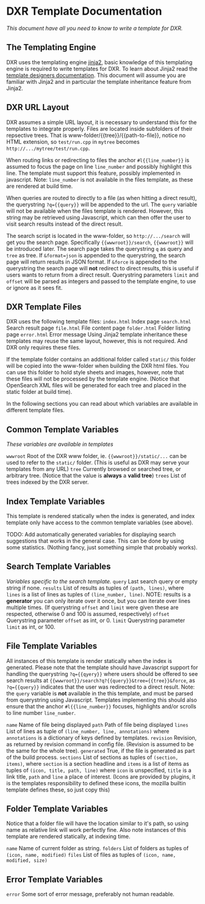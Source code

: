 DXR Template Documentation
==========================
_This document have all you need to know to write a template for DXR._


The Templating Engine
---------------------
DXR uses the templating engine [jinja2](http://jinja.pocoo.org), basic knowledge
of this templating engine is required to write templates for DXR.
To learn about Jinja2 read the [template designers documentation](jinja.pocoo.org/docs/templates/).
This document will assume you are familiar with Jinja2 and in particular the 
template inheritance feature from Jinja2.

DXR URL Layout
--------------
DXR assumes a simple URL layout, it is necessary to understand this for the
templates to integrate properly. Files are located inside subfolders of their
repsective trees. That is www-folder/{{tree}}/{{path-to-file}}, notice no HTML
extension, so `test/run.cpp` in `mytree` becomes `http://.../mytree/test/run.cpp`.

When routing links or redirecting to files the anchor `#l{{line_number}}` is
assumed to focus the page on line `line_number` and possibly highlight this line.
The template must support this feature, possibly implemented in javascript.
Note: `line_number` is not available in the files template, as these are
rendered at build time.

When queries are routed to directly to a file (as when hitting a direct result),
the querystring `?q={{query}}` will be appended to the url. The `query` variable
will not be available when the files template is rendered. However, this string
may be retrieved using Javascript, which can then offer the user to visit search
results instead of the direct result.

The search script is located in the www-folder, so `http://.../search` will get
you the search page. Specifically `{{wwwroot}}/search`, `{{wwwroot}}` will be
introduced later. The search page takes the querystring `q` as query and `tree`
as tree. If `&format=json` is appended to the querystring, the search page will
return results in JSON format. If `&force` is appended to the querystring the
search page will **not** redirect to direct results, this is useful if users
wants to return from a direct result.
Querystring parameters `limit` and `offset` will be parsed as integers and
passed to the template engine, to use or ignore as it sees fit.


DXR Template Files
------------------
DXR uses the following template files:
  `index.html`        Index page
  `search.html`       Search result page
  `file.html`         File content page
  `folder.html`       Folder listing page
  `error.html`        Error message
Using Jinja2 template inheritance these templates may reuse the same layout,
however, this is not required. And DXR only requires these files.

If the template folder contains an additional folder called `static/` this
folder will be copied into the www-folder when building the DXR html files.
You can use this folder to hold style sheets and images, however, note that
these files will not be processed by the template engine.
(Notice that OpenSearch XML files will be generated for each tree and placed in
 the static folder at build time).

In the following sections you can read about which variables are available in
different template files.


Common Template Variables
-------------------------
_These variables are available in templates_

  `wwwroot`         Root of the DXR www folder, ie. `{{wwwroot}}/static/...`
                    can be used to refer to the `static/` folder.
                    (This is useful as DXR may serve your templates from any URL)
  `tree`            Currently browsed or searched tree, or arbitrary tree.
                    (Notice that the value is **always** a **valid tree**)
  `trees`           List of trees indexed by the DXR server.


Index Template Variables
------------------------
This template is rendered statically when the index is generated, and index template
only have access to the common template variables (see above).

TODO: Add automatically generated variables for displaying search suggestions that
      works in the general case. This can be done by using some statistics.
      (Nothing fancy, just something simple that probably works).


Search Template Variables
-------------------------
_Variables specific to the search template._
  `query`           Last search query or empty string if none.
  `results`         List of results as tuples of `(path, lines)`, where `lines`
                    is a list of lines as tuples of `(line_number, line)`.
                    NOTE: results is a **generator** you can only iterate over
                    it once, but you can iterate over lines multiple times.
                    (If querystring `offset` and `limit` were given these are
                     respected, otherwise 0 and 100 is assumed, respectively)
  `offset`          Querystring parameter `offset` as int, or 0.
  `limit`           Querystring parameter `limit` as int, or 100.


File Template Variables
-----------------------
All instances of this template is render statically when the index is generated.
Please note that the template should have Javascript support for handling the
querystring `?q={{qyery}}` where users should be offered to see search results at
`{{wwwroot}}/search?q?{{query}}&tree={{tree}}&force`, as `?q={{query}}`
indicates that the user was redirected to a direct result.
Note: the `query` variable is **not** available in the this template, and must
be parsed from querystring using Javascript.
Templates implementing this should also ensure that the anchor `#l{{line_number}}`
focuses, highlights and/or scrolls to line number `line_number`.

  `name`            Name of file being displayed
  `path`            Path of file being displayed
  `lines`           List of lines as tuple of `(line_number, line, annotations)`
                    where `annotations` is a dictionary of keys defined by templates.
  `revision`        Revision, as returned by revision command in config file.
                    (Revision is assumed to be the same for the whole tree).
  `generated`       True, if the file is generated as part of the build process.
  `sections`        List of sections as tuples of `(section, items)`, where
                    `section` is a section headline and `items` is a list
                    of items as tuples of `(icon, title, path, line)` where
                    `icon` is unspecified, `title` is a link title, `path`
                    and `line` a place of interest.
                    (Icons are provided by plugins, it is the templates
                     responsibility to defined these icons, the mozilla builtin
                     template defines these, so just copy this)


Folder Template Variables
-------------------------
Notice that a folder file will have the location similar to it's path, so using
name as relative link will work perfectly fine.
Also note instances of this template are rendered statically, at indexing time.

  `name`            Name of current folder as string.
  `folders`         List of folders as tuples of `(icon, name, modified)`
  `files`           List of files as tuples of `(icon, name, modified, size)`


Error Template Variables
------------------------

  `error`           Some sort of error message, preferably not human readable.
